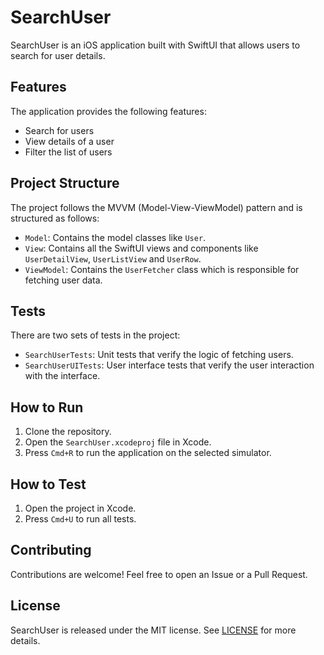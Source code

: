 # SearchUser

SearchUser is an iOS application built with SwiftUI that allows users to search for user details.

## Features

The application provides the following features:

- Search for users
- View details of a user
- Filter the list of users

## Project Structure

The project follows the MVVM (Model-View-ViewModel) pattern and is structured as follows:

- `Model`: Contains the model classes like `User`.
- `View`: Contains all the SwiftUI views and components like `UserDetailView`, `UserListView` and `UserRow`.
- `ViewModel`: Contains the `UserFetcher` class which is responsible for fetching user data.

## Tests

There are two sets of tests in the project:

- `SearchUserTests`: Unit tests that verify the logic of fetching users.
- `SearchUserUITests`: User interface tests that verify the user interaction with the interface.

## How to Run

1. Clone the repository.
2. Open the `SearchUser.xcodeproj` file in Xcode.
3. Press `Cmd+R` to run the application on the selected simulator.

## How to Test

1. Open the project in Xcode.
2. Press `Cmd+U` to run all tests.

## Contributing

Contributions are welcome! Feel free to open an Issue or a Pull Request.

## License

SearchUser is released under the MIT license. See [LICENSE](./LICENSE) for more details.
